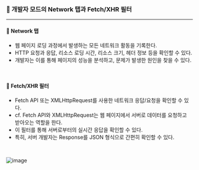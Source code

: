 ### 🔶 개발자 모드의 Network 탭과 Fetch/XHR 필터
---

#### 🔸 Network 탭
- 웹 페이지 로딩 과정에서 발생하는 모든 네트워크 활동을 기록한다.
- HTTP 요청과 응답, 리소스 로딩 시간, 리소스 크기, 헤더 정보 등을 확인할 수 있다.
- 개발자는 이를 통해 페이지의 성능을 분석하고, 문제가 발생한 원인을 찾을 수 있다.

<br>

#### 🔸 Fetch/XHR 필터
- Fetch API 또는 XMLHttpRequest를 사용한 네트워크 응답/요청을 확인할 수 있다.
- cf. Fetch API와 XMLHttpRequest는 웹 페이지에서 서버로 데이터를 요청하고 받아오는 역할을 한다.
- 이 필터를 통해 서버로부터의 실시간 응답을 확인할 수 있다.
- 특히, 서버 개발자는 Response를 JSON 형식으로 간편히 확인할 수 있다.

<br>

![image](https://github.com/nayonsoso/WootecoTIL/assets/76177848/347e15e6-a651-43c8-9b38-ebe057f33f5d)
